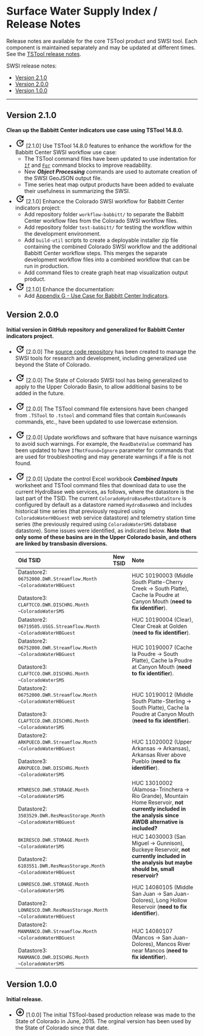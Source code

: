 # Surface Water Supply Index / Release Notes #

Release notes are available for the core TSTool product and SWSI tool.
Each component is maintained separately and may be updated at different times.
See the [TSTool release notes](http://opencdss.state.co.us/tstool/latest/doc-user/appendix-release-notes/release-notes/).

SWSI release notes:

*   [Version 2.1.0](#version-210)
*   [Version 2.0.0](#version-200)
*   [Version 1.0.0](#version-100)

----------

## Version 2.1.0 ##

**Clean up the Babbitt Center indicators use case using TSTool 14.8.0.**

*   ![change](change.png) [2.1.0] Use TSTool 14.8.0 features to enhance the workflow for the Babbitt Center SWSI workflow use case:
    +   The TSTool command files have been updated to use indentation for
        [`If`](https://opencdss.state.co.us/tstool/latest/doc-user/command-ref/If/If/) and
        [`For`](https://opencdss.state.co.us/tstool/latest/doc-user/command-ref/For/For/)
        command blocks  to improve readability.
    +   New ***Object Processing*** commands are used to automate creation of the SWSI GeoJSON output file.
    +   Time series heat map output products have been added to evaluate their usefulness in summarizing the SWSI.
*   ![change](change.png) [2.1.0] Enhance the Colorado SWSI workflow for Babbitt Center indicators project:
    +   Add repository folder `workflow-babbitt/` to separate
        the Babbitt Center workflow files from the Colorado SWSI workflow files.
    +   Add repository folder `test-babbitt/` for testing the workflow within the development environment.
    +   Add `build-util` scripts to create a deployable installer zip file containing the combined Colorado SWSI workflow
        and the additional Babbitt Center workflow steps.
        This merges the separate development workflow files into a combined workflow that can be run in production.
    +   Add command files to create graph heat map visualization output product.
*   ![change](change.png) [2.1.0] Enhance the documentation:
    +   Add [Appendix G - Use Case for Babbitt Center Indicators](https://models.openwaterfoundation.org/surface-water-supply-index/latest/doc-user/appendix-g/use-case-babbitt-indicators).

## Version 2.0.0 ##

**Initial version in GitHub repository and generalized for Babbitt Center indicators project.**

*   ![change](change.png) [2.0.0] The [source code repository](https://github.com/OpenWaterFoundation/owf-model-swsi)
    has been created to manage the SWSI tools for research and development, including generalized use beyond the State of Colorado.
*   ![change](change.png) [2.0.0] The State of Colorado SWSI tool has being generalized to apply to the Upper Colorado Basin,
    to allow additional basins to be added in the future.
*   ![change](change.png) [2.0.0] The TSTool command file extensions have been changed from `.TSTool` to `.tstool`
    and command files that contain `RunCommands` commands, etc., have been updated to use lowercase extension.
*   ![change](change.png) [2.0.0] Update workflows and software that have nuisance warnings to avoid such warnings.
    For example, the `ReadDateValue` command has been updated to have `IfNotFound=Ignore` parameter for commands that
    are used for troubleshooting and may generate warnings if a file is not found.
*   ![change](change.png) [2.0.0] Update the control Excel workbook ***Combined Inputs*** worksheet
    and TSTool command files that download data to use the current HydroBase web services, as follows,
    where the datastore is the last part of the TSID.
    The current `ColoradoHydroBaseRestDataStore` is configured by default as a datastore named `HydroBaseWeb`
    and includes historical time series (that previously required using `ColoradoWaterHBGuest` web service datastore)
    and telemetry station time series (the previously required using `ColoradoWaterSMS` database datastore).
    Some issues were identified, as indicated below.
    **Note that only some of these basins are in the Upper Colorado basin, and others are linked by transbasin diversions.**

    | **Old TSID** | **New TSID** | **Note** |
    | -- | -- | -- |
    | Datastore2:<br>`06752000.DWR.Streamflow.Month`<br>`~ColoradoWaterHBGuest`<br><br>Datastore3:<br>`CLAFTCCO.DWR.DISCHRG.Month`<br>`~ColoradoWaterSMS` | | HUC 10190003 (Middle South Platte-Cherry Creek -> South Platte), Cache la Poudre at Canyon Mouth (**need to fix identifier**). |
    | Datastore2:<br>`06719505.USGS.Streamflow.Month`<br>`~ColoradoWaterHBGuest` | | HUC 10190004 (Clear), Clear Creak at Golden (**need to fix identifier**). |
    | Datastore2:<br>`06752000.DWR.Streamflow.Month`<br>`~ColoradoWaterHBGuest`<br><br>Datastore3:<br>`CLAFTCCO.DWR.DISCHRG.Month`<br>`~ColoradoWaterSMS` | | HUC 10190007 (Cache la Poudre -> South Platte), Cache la Poudre at Canyon Mouth (**need to fix identifier**). |
    | Datastore2:<br>`06752000.DWR.Streamflow.Month`<br>`~ColoradoWaterHBGuest`<br><br>Datastore3:<br>`CLAFTCCO.DWR.DISCHRG.Month`<br>`~ColoradoWaterSMS` | | HUC 10190012 (Middle South Platte-Sterling -> South Platte), Cache la Poudre at Canyon Mouth (**need to fix identifier**). |
    | Datastore2:<br>`ARKPUECO.DWR.Streamflow.Month`<br>`~ColoradoWaterHBGuest`<br><br>Datastore3:<br>`ARKPUECO.DWR.DISCHRG.Month`<br>`~ColoradoWaterSMS` | | HUC 11020002 (Upper Arkansas -> Arkansas), Arkansas River above Pueblo (**need to fix identifier**). |
    | `MTNRESCO.DWR.STORAGE.Month`<br>`~ColoradoWaterSMS`<br><br>Datastore2:<br>`3503529.DWR.ResMeasStorage.Month`<br>`~ColoradoWaterHBGuest` | | HUC 13010002 (Alamosa-Trinchera -> Rio Grande), Mountain Home Reservoir, **not currently included in the analysis since AWDB alternative is included?** |
    | `BKIRESCO.DWR.STORAGE.Month`<br>`~ColoradoWaterSMS`<br><br>Datastore2:<br>`6103551.DWR.ResMeasStorage.Month`<br>`~ColoradoWaterHBGuest` | | HUC 14030003 (San Miguel -> Gunnison), Buckeye Reservoir, **not currently included in the analysis but maybe should be, small reservoir?** |
    | `LONRESCO.DWR.STORAGE.Month`<br>`~ColoradoWaterSMS`<br><br>Datastore2:<br>`LONRESCO.DWR.ResMeasStorage.Month`<br>`~ColoradoWaterHBGuest` | | HUC 14080105 (Middle San Juan -> San Juan-Dolores), Long Hollow Reservoir (**need to fix identifier**). |
    | Datastore2:<br>`MANMANCO.DWR.Streamflow.Month`<br>`~ColoradoWaterHBGuest`<br><br>Datastore3:<br>`MANMANCO.DWR.DISCHRG.Month`<br>`~ColoradoWaterSMS` | | HUC 14080107 (Mancos -> San Juan-Dolores), Mancos River near Mancos (**need to fix identifier**). |

## Version 1.0.0 ##

**Initial release.**

*   ![new](new.png) [1.0.0] The initial TSTool-based production release was made to the State of Colorado in June, 2015.
    The orginal version has been used by the State of Colorado since that date.

